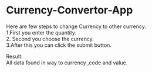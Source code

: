 # Currency-Convertor-App

Here are few steps to change Currency to other currency.
<br/>
   1.First you enter the quantity.
   <br/>
   2. Second you choose the currency.
   <br/>
   3.After this you can click the submit button.

 Result:
      <br/>
      All data found in way to currency ,code and value.
